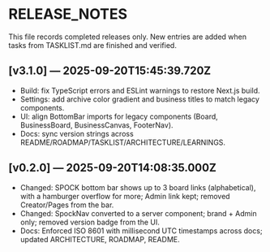 # RELEASE_NOTES

This file records completed releases only. New entries are added when tasks from TASKLIST.md are finished and verified.

## [v3.1.0] — 2025-09-20T15:45:39.720Z
- Build: fix TypeScript errors and ESLint warnings to restore Next.js build.
- Settings: add archive color gradient and business titles to match legacy components.
- UI: align BottomBar imports for legacy components (Board, BusinessBoard, BusinessCanvas, FooterNav).
- Docs: sync version strings across README/ROADMAP/TASKLIST/ARCHITECTURE/LEARNINGS.

## [v0.2.0] — 2025-09-20T14:08:35.000Z
- Changed: SPOCK bottom bar shows up to 3 board links (alphabetical), with a hamburger overflow for more; Admin link kept; removed Creator/Pages from the bar.
- Changed: SpockNav converted to a server component; brand + Admin only; removed version badge from the UI.
- Docs: Enforced ISO 8601 with millisecond UTC timestamps across docs; updated ARCHITECTURE, ROADMAP, README.
